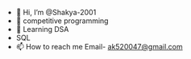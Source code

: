 - 👋 Hi, I’m @Shakya-2001
- 👀 competitive programming 
- 🌱 Learning DSA
-  SQL
- 📫 How to reach me Email- ak520047@gmail.com

<!---
Akash-coder23/Akash-coder23 is a ✨ special ✨ repository because its `README.md` (this file) appears on your GitHub profile.
You can click the Preview link to take a look at your changes.
--->
